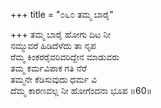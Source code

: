+++
title = "೦೬೦ ತಮ್ಮ ಬಾರೈ"

+++
ತಮ್ಮ ಬಾರೈ ಹೋಗು ದಿಟ ನೀ  
ನಮ್ಮುವರೆ ಹಿಡಿದೆಳೆದು ತಾ ನೃಪ  
ರೆಮ್ಮ ಕಿಂಕರರೈವರಿವರಿದ್ದೇನ ಮಾಡುವರು  
ತಮ್ಮ ಕರ್ಮವಿಪಾಕ ಗತಿ ನೆರೆ  
ತಮ್ಮನೇ ಕೆಡಿಸುವುದು ಧರ್ಮ ವಿ  
ದೆಮ್ಮ ಕಾರಣವಲ್ಲ ನೀ ಹೋಗೆಂದನಾ ಭೂಪ    ॥60॥